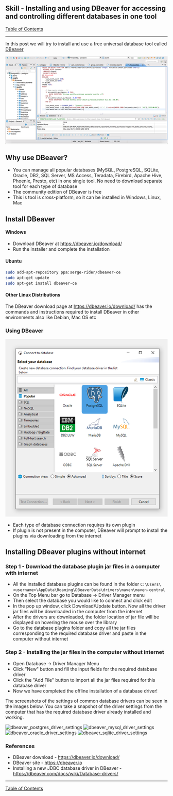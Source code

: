 ## Skill - Installing and using DBeaver for accessing and controlling different databases in one tool

[Table of Contents](https://nagasudhir.blogspot.com/2020/04/taming-python-table-of-contents.html)

<hr/>

In this post we will try to install and use a free universal database tool called [DBeaver](https://dbeaver.io/)

![DBeaver_demo](https://github.com/nagasudhirpulla/taming_python/raw/master/blog/skills/assets/img/DBeaver_demo.png)

## Why use DBeaver?
* You can manage all popular databases (MySQL, PostgreSQL, SQLite, Oracle, DB2, SQL Server, MS Access, Teradata, Firebird, Apache Hive, Phoenix, Presto, etc) in one single tool. No need to download separate tool for each type of database
* The community edition of DBeaver is free
* This is tool is cross-platform, so it can be installed in Windows, Linux, Mac

## Install DBeaver
#### Windows
* Download DBeaver at https://dbeaver.io/download/
* Run the installer and complete the installation

#### Ubuntu
```bash
sudo add-apt-repository ppa:serge-rider/dbeaver-ce
sudo apt-get update
sudo apt-get install dbeaver-ce
```
#### Other Linux Distributions
The DBeaver download page at https://dbeaver.io/download/ has the commands and instructions required to install DBeaver in other environments also like Debian, Mac OS etc

### Using DBeaver
![dbeaver_new_connection_screen](https://github.com/nagasudhirpulla/taming_python/raw/master/blog/skills/assets/img/dbeaver_new_connection_screen.png)
* Each type of database connection requires its own plugin
* If plugin is not present in the computer, DBeaver will prompt to install the plugins via downloading from the internet

## Installing DBeaver plugins without internet
### Step 1 - Download the database plugin jar files in a computer with internet  
* All the installed database plugins can be found in the folder
```C:\Users\<username>\AppData\Roaming\DBeaverData\drivers\maven\maven-central```
* On the Top Menu bar go to Database -> Driver Manager menu
* Then select the database you would like to connect and click edit
* In the pop up window, click Download/Update button. Now all the driver jar files will be downloaded in the computer from the internet
* After the drivers are downloaded, the folder location of jar file will be displayed on hovering the mouse over the library
* Go to the database plugins folder and copy all the jar files corresponding to the required database driver and paste in the computer without internet

### Step 2 - Installing the jar files in the computer without internet
* Open Database -> Driver Manager Menu
* Click "New" button and fill the input fields for the required database driver
* Click the "Add File" button to import all the jar files required for this database driver
* Now we have completed the offline installation of a database driver!

 The screenshots of the settings of common database drivers can be seen in the images below. You can take a snapshot of the driver settings from the computer that has the required database driver already installed and working.
 
 ![dbeaver_postgres_driver_settings](https://github.com/nagasudhirpulla/taming_python/raw/master/blog/skills/assets/img/dbeaver_postgres_driver_settings.png)
 ![dbeaver_mysql_driver_settings](https://github.com/nagasudhirpulla/taming_python/raw/master/blog/skills/assets/img/dbeaver_mysql_driver_settings.png)
 ![dbeaver_oracle_driver_settings](https://github.com/nagasudhirpulla/taming_python/raw/master/blog/skills/assets/img/dbeaver_oracle_driver_settings.png)
 ![dbeaver_sqlite_driver_settings](https://github.com/nagasudhirpulla/taming_python/raw/master/blog/skills/assets/img/dbeaver_sqlite_driver_settings.png)
### References
* DBeaver download - https://dbeaver.io/download/
* DBeaver site - https://dbeaver.io
* Installing a new JDBC database driver in DBeaver - https://dbeaver.com/docs/wiki/Database-drivers/

<hr/>

[Table of Contents](https://nagasudhir.blogspot.com/2020/04/taming-python-table-of-contents.html)



<!--stackedit_data:
eyJoaXN0b3J5IjpbMjI5OTczNTYsLTExNjQ4OTkxMDIsMTE4OT
Y3NzE3NSwtNDc3ODQxOTA2LC0xNzgzNzM5NjAsLTE0ODk2NzU3
NjcsMTg5MzQzNjU3MSwtOTk1NDQzMjE5LC02MzAwNTI2MzEsMT
M0NTQ5MTMxXX0=
-->
